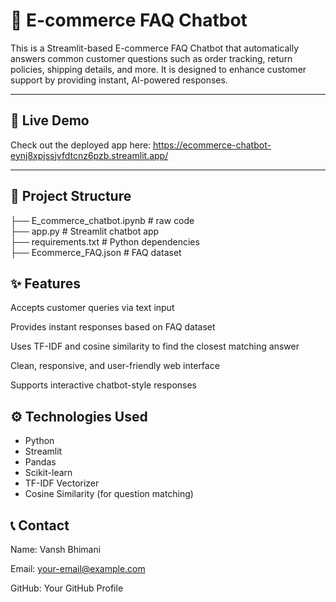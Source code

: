 # 🛒 E-commerce FAQ Chatbot

This is a Streamlit-based E-commerce FAQ Chatbot that automatically answers common customer questions such as order tracking, return policies, shipping details, and more. It is designed to enhance customer support by providing instant, AI-powered responses.

---

## 🚀 Live Demo
Check out the deployed app here: https://ecommerce-chatbot-eynj8xpjssjvfdtcnz6pzb.streamlit.app/

---

## 📂 Project Structure
├── E_commerce_chatbot.ipynb # raw code  
├── app.py # Streamlit chatbot app   
├── requirements.txt # Python dependencies  
├── Ecommerce_FAQ.json # FAQ dataset  

## ✨ Features
Accepts customer queries via text input

Provides instant responses based on FAQ dataset

Uses TF-IDF and cosine similarity to find the closest matching answer

Clean, responsive, and user-friendly web interface

Supports interactive chatbot-style responses


## ⚙️ Technologies Used
- Python
- Streamlit
- Pandas
- Scikit-learn
- TF-IDF Vectorizer
- Cosine Similarity (for question matching)

## 📞 Contact
Name: Vansh Bhimani

Email: your-email@example.com

GitHub: Your GitHub Profile
